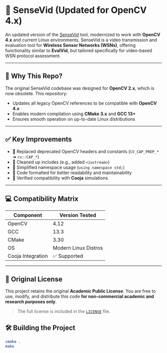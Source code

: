 # 🎥 SenseVid (Updated for OpenCV 4.x)

An updated version of the [SenseVid](http://w3.cran.univ-lorraine.fr/perso/moufida.maimour/SenseVid/sensevid.html) tool, modernized to work with **OpenCV 4.x** and current Linux environments. SenseVid is a video transmission and evaluation tool for **Wireless Sensor Networks (WSNs)**, offering functionality similar to **EvalVid**, but tailored specifically for video-based WSN protocol assessment.

---

## 📌 Why This Repo?

The original SenseVid codebase was designed for **OpenCV 2.x**, which is now obsolete. This repository:

- Updates all legacy OpenCV references to be compatible with **OpenCV 4.x**
- Enables modern compilation using **CMake 3.x** and **GCC 13+**
- Ensures smooth operation on up-to-date Linux distributions

---

## ✅ Key Improvements

- 🔄 Replaced deprecated OpenCV headers and constants (`CV_CAP_PROP_*` ➜ `cv::CAP_*`)
- 🧠 Cleaned up includes (e.g., added `<iostream>`)
- 🎯 Simplified namespace usage (`using namespace std;`)
- 🧹 Code formatted for better readability and maintainability
- 🧪 Verified compatibility with **Cooja** simulations

---

## 💻 Compatibility Matrix

| Component         | Version Tested       |
| ----------------- | -------------------- |
| OpenCV            | 4.12                 |
| GCC               | 13.3                 |
| CMake             | 3.30                 |
| OS                | Modern Linux Distros |
| Cooja Integration | ✅ Supported         |

---

## 📁 Original License

This project retains the original **Academic Public License**. You are free to use, modify, and distribute this code **for non-commercial academic and research purposes only**.

> The full license is included in the [`LICENSE`](./LICENSE_SENSEVID) file.

## 🛠️ Building the Project

```bash
cmake .
make
```
